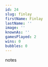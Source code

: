 ```yaml
---
id: 24
slug: finlay
firstName: Finlay
lastName: ''
image: ''
knownAs: ''
gamesPlayed: 2
wins: 0
bubbles: 0
---
```


notes
